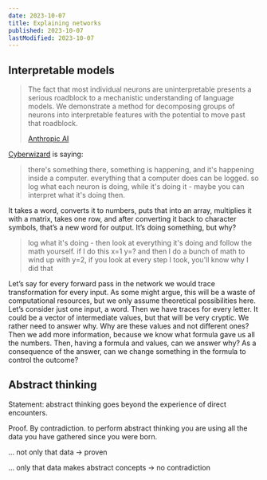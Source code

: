 ```yaml
---
date: 2023-10-07
title: Explaining networks
published: 2023-10-07
lastModified: 2023-10-07
---
```


## Interpretable models

> The fact that most individual neurons are uninterpretable presents a serious roadblock to a mechanistic understanding of language models. We demonstrate a method for decomposing groups of neurons into interpretable features with the potential to move past that roadblock.
>
> [Anthropic AI](https://twitter.com/AnthropicAI/status/1709986949711200722)

[Cyberwizard](https://twitter.com/cwizprod1) is saying:

> there's something there, something is happening, and it's happening inside a computer. everything that a computer does can be logged. so log what each neuron is doing, while it's doing it - maybe you can interpret what it's doing then.

It takes a word, converts it to numbers, puts that into an array, multiplies it with a matrix, takes one row, and after converting it back to character symbols, that’s a new word for output. It’s doing something, but why?

> log what it's doing - then look at everything it's doing and follow the math yourself. if I do this x=1 y=? and then I do a bunch of math to wind up with y=2, if you look at every step I took, you'll know why I did that

Let’s say for every forward pass in the network we would trace transformation for every input. As some might argue, this will be a waste of computational resources, but we only assume theoretical possibilities here. Let’s consider just one input, a word. Then we have traces for every letter. It could be a vector of intermediate values, but that will be very cryptic. We rather need to answer why. Why are these values and not different ones? Then we add more information, because we know what formula gave us all the numbers. Then, having a formula and values, can we answer why? As a consequence of the answer, can we change something in the formula to control the outcome?

## Abstract thinking

Statement: abstract thinking goes beyond the experience of direct encounters.

Proof. By contradiction. to perform abstract thinking you are using all the data you have gathered since you were born.

… not only that data → proven

… only that data makes abstract concepts → no contradiction